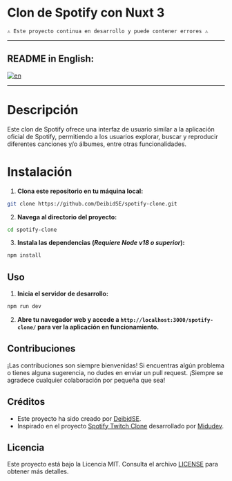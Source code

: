 # Clon de Spotify con Nuxt 3

    ⚠️ Este proyecto continua en desarrollo y puede contener errores ⚠️

---
## README in English:

[![en](https://img.shields.io/badge/lang-en-yellow.svg)](https://github.com/DeibidSE/spotify-clone/blob/master/README.md)

---

# Descripción

Este clon de Spotify ofrece una interfaz de usuario similar a la aplicación oficial de Spotify, permitiendo a los usuarios explorar, buscar y reproducir diferentes canciones y/o álbumes, entre otras funcionalidades.

# Instalación

1. **Clona este repositorio en tu máquina local:**

```bash
git clone https://github.com/DeibidSE/spotify-clone.git
```

2. **Navega al directorio del proyecto:**

```bash
cd spotify-clone
```

3. **Instala las dependencias (_Requiere Node v18 o superior_):**

```bash
npm install
```

## Uso

1. **Inicia el servidor de desarrollo:**

```bash
npm run dev
```

2. **Abre tu navegador web y accede a `http://localhost:3000/spotify-clone/` para ver la aplicación en funcionamiento.**

## Contribuciones

¡Las contribuciones son siempre bienvenidas! Si encuentras algún problema o tienes alguna sugerencia, no dudes en enviar un pull request. ¡Siempre se agradece cualquier colaboración por pequeña que sea!

## Créditos

- Este proyecto ha sido creado por [DeibidSE](https://github.com/DeibidSE).
- Inspirado en el proyecto [Spotify Twitch Clone](https://github.com/midudev/spotify-twitch-clone) desarrollado por [Midudev](https://github.com/midudev).

## Licencia

Este proyecto está bajo la Licencia MIT. Consulta el archivo [LICENSE](LICENSE) para obtener más detalles.
